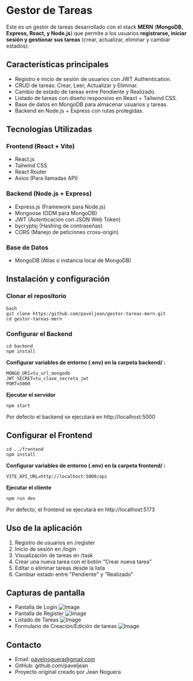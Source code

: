 # Gestor de Tareas

Este es un gestor de tareas desarrollado con el stack **MERN** (**MongoDB, Express, React, y Node.js**) que permite a los usuarios **registrarse, iniciar sesión y gestionar sus tareas** (crear, actualizar, eliminar y cambiar estados).

## Características principales

- Registro e inicio de sesión de usuarios con JWT Authentication.
- CRUD de tareas: Crear, Leer, Actualizar y Eliminar.
- Cambio de estado de tareas entre Pendiente y Realizado.
- Listado de tareas con diseño responsivo en React + Tailwind CSS.
- Base de datos en MongoDB para almacenar usuarios y tareas.
- Backend en Node.js + Express con rutas protegidas.

## Tecnologías Utilizadas

### Frontend (React + Vite)

- React.js
- Tailwind CSS
- React Router
- Axios (Para llamadas API)

### Backend (Node.js + Express)

- Express.js (Framework para Node.js)
- Mongoose (ODM para MongoDB)
- JWT (Autenticación con JSON Web Token)
- bycryptsj (Hashing de contraseñas)
- CORS (Manejo de peticiones cross-origin)

### Base de Datos

- MongoDB (Atlas o instancia local de MongoDB)

## Instalación y configuración

### Clonar el repositorio

```
bash
git clone https:/github.com/paveljean/gestor-tareas-mern.git
cd gestor-tareas-mern
```

### Configurar el Backend

```
cd backend
npm install
```
**Configurar variables de entorno (.env) en la carpeta backend/ :**

```
MONGO_URI=tu_url_mongodb
JWT_SECRET=tu_clave_secreta_jwt
PORT=5000
```

**Ejecutar el servidor**

````
npm start
````

Por defecto el backend se ejecutará en http://localhost:5000

## Configurar el Frontend

````
cd ../frontend
npm install
````

**Configurar variables de entorno (.env) en la carpeta frontend/ :**

````
VITE_API_URL=http://localhost:5000/api
````

**Ejecutar el cliente**

````
npm run dev
````

Por defecto, el frontend se ejecutará en http://localhost:5173

## Uso de la aplicación

1. Registro de usuarios en /register
2. Inicio de sesión en /login
3. Visualización de tareas en /task
4. Crear una nueva tarea con el botón "Crear nueva tarea"
5. Editar o eliminar tareas desde la lista
6. Cambiar estado entre "Pendiente" y "Realizado"

## Capturas de pantalla

- Pantalla de Login
  ![Image](https://github.com/user-attachments/assets/ab5408fb-fb31-4d55-9d6c-12dff22276d2)
- Pantalla de Register
  ![Image](https://github.com/user-attachments/assets/c9dadfde-e70d-4c78-9ee5-789436cce812)
- Listado de Tareas
  ![Image](https://github.com/user-attachments/assets/23a6c73b-e8d8-429c-a9b6-f8d9f39897c7)
- Formulario de Creación/Edición de tareas
  ![Image](https://github.com/user-attachments/assets/179d76c4-1c92-4933-8053-aa9db98e69f2)

## Contacto

- Email: pavelnoguera@gmail.com
- GitHub: github.com/paveljean
- Proyecto original creado por Jean Noguera
